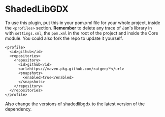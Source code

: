 # ShadedLibGDX

To use this plugin, put this in your pom.xml file for your whole project, inside the `<profiles>` section. **Remember** to delete any trace of Jan's library in with `settings.xml`, the `pom.xml` in the root of the project and inside the Core module. You could also fork the repo to update it yourself.

```
<profile>
  <id>github</id>
  <repositories>
    <repository>
      <id>github</id>
      <url>https://maven.pkg.github.com/ratgen/*</url>
      <snapshots>
        <enabled>true</enabled>
      </snapshots>
    </repository>
  </repositories>
</profile>
```

Also change the versions of shadedlibgdx to the latest version of the dependency.
